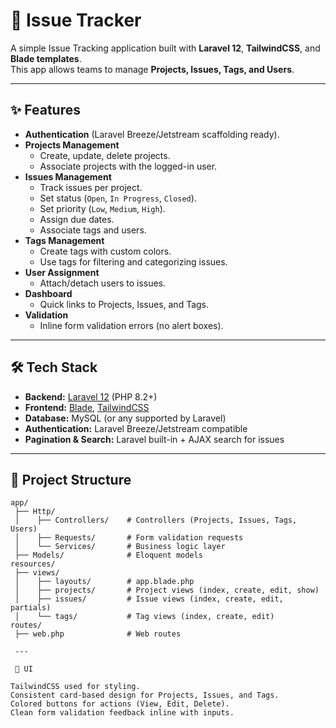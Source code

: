 # 📝 Issue Tracker

A simple Issue Tracking application built with **Laravel 12**, **TailwindCSS**, and **Blade templates**.  
This app allows teams to manage **Projects, Issues, Tags, and Users**.

---

## ✨ Features

- **Authentication** (Laravel Breeze/Jetstream scaffolding ready).
- **Projects Management**  
  - Create, update, delete projects.  
  - Associate projects with the logged-in user.  
- **Issues Management**  
  - Track issues per project.  
  - Set status (`Open`, `In Progress`, `Closed`).  
  - Set priority (`Low`, `Medium`, `High`).  
  - Assign due dates.  
  - Associate tags and users.  
- **Tags Management**  
  - Create tags with custom colors.  
  - Use tags for filtering and categorizing issues.  
- **User Assignment**  
  - Attach/detach users to issues.  
- **Dashboard**  
  - Quick links to Projects, Issues, and Tags.  
- **Validation**  
  - Inline form validation errors (no alert boxes).  

---

## 🛠️ Tech Stack

- **Backend:** [Laravel 12](https://laravel.com) (PHP 8.2+)
- **Frontend:** [Blade](https://laravel.com/docs/blade), [TailwindCSS](https://tailwindcss.com)
- **Database:** MySQL (or any supported by Laravel)
- **Authentication:** Laravel Breeze/Jetstream compatible
- **Pagination & Search:** Laravel built-in + AJAX search for issues

---

## 📂 Project Structure

```plaintext
app/
 ├── Http/
 │    ├── Controllers/    # Controllers (Projects, Issues, Tags, Users)
 │    ├── Requests/       # Form validation requests
 │    └── Services/       # Business logic layer
 ├── Models/              # Eloquent models
resources/
 ├── views/
 │    ├── layouts/        # app.blade.php
 │    ├── projects/       # Project views (index, create, edit, show)
 │    ├── issues/         # Issue views (index, create, edit, partials)
 │    └── tags/           # Tag views (index, create, edit)
routes/
 ├── web.php              # Web routes

 ---

 🎨 UI

TailwindCSS used for styling.
Consistent card-based design for Projects, Issues, and Tags.
Colored buttons for actions (View, Edit, Delete).
Clean form validation feedback inline with inputs.
